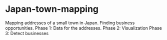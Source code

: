 # Japan-town-mapping
Mapping addresses of a small town in Japan. Finding business opportunities.
Phase 1: Data for the addresses.
Phase 2: Visualization
Phase 3: Detect businesses
